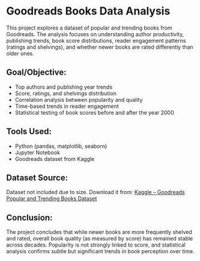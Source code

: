 # Goodreads Books Data Analysis

This project explores a dataset of popular and trending books from Goodreads. The analysis focuses on understanding author productivity, publishing trends, book score distributions, reader engagement patterns (ratings and shelvings), and whether newer books are rated differently than older ones.

## Goal/Objective:
- Top authors and publishing year trends
- Score, ratings, and shelvings distribution
- Correlation analysis between popularity and quality
- Time-based trends in reader engagement
- Statistical testing of book scores before and after the year 2000

## Tools Used:
- Python (pandas, matplotlib, seaborn)
- Jupyter Notebook
- Goodreads dataset from Kaggle

## Dataset Source:
Dataset not included due to size. Download it from: [Kaggle – Goodreads Popular and Trending Books Dataset](https://www.kaggle.com/datasets/nikhil1e9/goodreads-books)

## Conclusion:
The project concludes that while newer books are more frequently shelved and rated, overall book quality (as measured by score) has remained stable across decades. Popularity is not strongly linked to score, and statistical analysis confirms subtle but significant trends in book perception over time.
